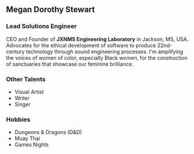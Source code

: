 ## Megan Dorothy Stewart
### Lead Solutions Engineer

CEO and Founder of **JXNMS Engineering Laboratory** in Jackson, MS, USA. 
Advocates for the ethical development of software to produce 22nd-century technology through sound engineering processes.
I'm amplifying the voices of women of color, especially Black women, for the construction of sanctuaries that showcase our feminine brilliance.

### Other Talents
- Visual Artist
- Writer
- Singer

### Hobbies
- Dungeons & Dragons (D&D)
- Muay Thai
- Games Nights
